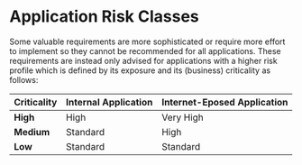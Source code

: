 # Application Risk Classes

Some valuable requirements are more sophisticated or require more effort to implement so they cannot be recommended for all applications. These requirements are instead only advised for applications with a higher risk profile which is defined by its exposure and its (business) criticality as follows:

| Criticality | Internal Application | Internet-Eposed Application |
| ------------- | ------------- | ------------- |
| **High** | High | Very High |
| **Medium** | Standard | High |
| **Low** | Standard | Standard |
